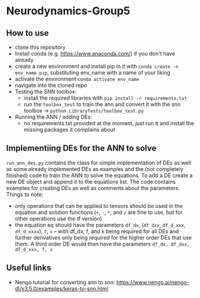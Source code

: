 # Neurodynamics-Group5

## How to use
- clone this repository
- Install conda (e.g. https://www.anaconda.com/) if you don't have already
- create a new environment and install pip in it with `conda create -n env_name pip`, substituting env_name with a name of your liking
- activate the environment `conda activate env_name`
- navigate into the cloned repo
- Testing the SNN toolbox:
  - install the required libraries with `pip install -r requirements.txt`
  - run the `toolbox_test` to train the ann and convert it with the snn toolbox -> `python LibraryTests/toolbox_test.py`
- Running the ANN / adding DEs:
  -  no requirements.txt provided at the moment, just run it and install the missing packages it complains about

## Implementiing DEs for the ANN to solve
`run_ann_des.py` contains the class for simple implementation of DEs as well as some already implemented DEs as examples and the (not completely finished) code to train the ANN to solve the equations.
To add a DE create a new DE object and append it to the equations list. The code contains examples for creating DEs as well as comments about the parameters.
Things to note:
- only operations that can be applied to tensors should be used in the equation and solution functions (`+`, `-`, `*`, and `/` are fine to use, but for other operations use the tf version)
- the equation eq should have the parameters `df_dx`, (`df_dxx`, `df_d_xxx`, `df_d_xxxx`), `f`, `x`  – with df_dx, f, and x being required for all DEs and further derivatives only being required for the higher order DEs that use them. A third order DE would then have the parameters `df_dx, df_dxx, df_d_xxx, f, x`


## Useful links
- Nengo tutorial for converting ann to snn: https://www.nengo.ai/nengo-dl/v3.5.0/examples/keras-to-snn.html
